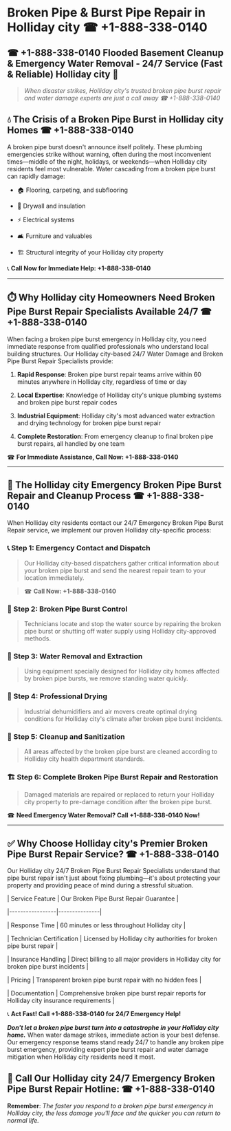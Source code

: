 # Broken Pipe & Burst Pipe Repair in Holliday city ☎ +1-888-338-0140  
## ☎ +1-888-338-0140 Flooded Basement Cleanup & Emergency Water Removal - 24/7 Service (Fast & Reliable) Holliday city 🚨  

> *When disaster strikes, Holliday city's trusted broken pipe burst repair and water damage experts are just a call away ☎ +1-888-338-0140*  

## 💧 The Crisis of a Broken Pipe Burst in Holliday city Homes ☎ +1-888-338-0140  

A broken pipe burst doesn't announce itself politely. These plumbing emergencies strike without warning, often during the most inconvenient times—middle of the night, holidays, or weekends—when Holliday city residents feel most vulnerable. Water cascading from a broken pipe burst can rapidly damage:  

* 🏠 Flooring, carpeting, and subflooring  
* 🧱 Drywall and insulation  
* ⚡ Electrical systems  
* 🛋️ Furniture and valuables  
* 🏗️ Structural integrity of your Holliday city property  

📞 **Call Now for Immediate Help: +1-888-338-0140**  

---  

## ⏱️ Why Holliday city Homeowners Need Broken Pipe Burst Repair Specialists Available 24/7 ☎ +1-888-338-0140  

When facing a broken pipe burst emergency in Holliday city, you need immediate response from qualified professionals who understand local building structures. Our Holliday city-based 24/7 Water Damage and Broken Pipe Burst Repair Specialists provide:  

1. **Rapid Response**: Broken pipe burst repair teams arrive within 60 minutes anywhere in Holliday city, regardless of time or day  
2. **Local Expertise**: Knowledge of Holliday city's unique plumbing systems and broken pipe burst repair codes  
3. **Industrial Equipment**: Holliday city's most advanced water extraction and drying technology for broken pipe burst repair  
4. **Complete Restoration**: From emergency cleanup to final broken pipe burst repairs, all handled by one team  

☎ **For Immediate Assistance, Call Now: +1-888-338-0140**  

---  

## 🔧 The Holliday city Emergency Broken Pipe Burst Repair and Cleanup Process ☎ +1-888-338-0140  

When Holliday city residents contact our 24/7 Emergency Broken Pipe Burst Repair service, we implement our proven Holliday city-specific process:  

### 📞 Step 1: Emergency Contact and Dispatch  
> Our Holliday city-based dispatchers gather critical information about your broken pipe burst and send the nearest repair team to your location immediately.  
> ☎ **Call Now: +1-888-338-0140**  

### 🚿 Step 2: Broken Pipe Burst Control  
> Technicians locate and stop the water source by repairing the broken pipe burst or shutting off water supply using Holliday city-approved methods.  

### 🌊 Step 3: Water Removal and Extraction  
> Using equipment specially designed for Holliday city homes affected by broken pipe bursts, we remove standing water quickly.  

### 💨 Step 4: Professional Drying  
> Industrial dehumidifiers and air movers create optimal drying conditions for Holliday city's climate after broken pipe burst incidents.  

### 🧼 Step 5: Cleanup and Sanitization  
> All areas affected by the broken pipe burst are cleaned according to Holliday city health department standards.  

### 🏗️ Step 6: Complete Broken Pipe Burst Repair and Restoration  
> Damaged materials are repaired or replaced to return your Holliday city property to pre-damage condition after the broken pipe burst.  

☎ **Need Emergency Water Removal? Call +1-888-338-0140 Now!**  

---  

## ✅ Why Choose Holliday city's Premier Broken Pipe Burst Repair Service? ☎ +1-888-338-0140  

Our Holliday city 24/7 Broken Pipe Burst Repair Specialists understand that pipe burst repair isn't just about fixing plumbing—it's about protecting your property and providing peace of mind during a stressful situation.  

| Service Feature | Our Broken Pipe Burst Repair Guarantee |  
|-----------------|---------------|  
| Response Time | 60 minutes or less throughout Holliday city |  
| Technician Certification | Licensed by Holliday city authorities for broken pipe burst repair |  
| Insurance Handling | Direct billing to all major providers in Holliday city for broken pipe burst incidents |  
| Pricing | Transparent broken pipe burst repair with no hidden fees |  
| Documentation | Comprehensive broken pipe burst repair reports for Holliday city insurance requirements |  

📞 **Act Fast! Call +1-888-338-0140 for 24/7 Emergency Help!**  

***Don't let a broken pipe burst turn into a catastrophe in your Holliday city home.*** When water damage strikes, immediate action is your best defense. Our emergency response teams stand ready 24/7 to handle any broken pipe burst emergency, providing expert pipe burst repair and water damage mitigation when Holliday city residents need it most.  

## 📱 Call Our Holliday city 24/7 Emergency Broken Pipe Burst Repair Hotline: ☎ +1-888-338-0140  

**Remember**: *The faster you respond to a broken pipe burst emergency in Holliday city, the less damage you'll face and the quicker you can return to normal life.*